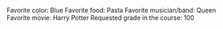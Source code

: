 Favorite color: Blue 
Favorite food: Pasta
Favorite musician/band: Queen
Favorite movie: Harry Potter
Requested grade in the course: 100 
